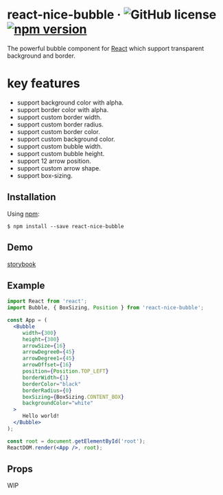 # react-nice-bubble &middot; ![GitHub license](https://img.shields.io/badge/license-MIT-blue.svg) [![npm version](https://img.shields.io/npm/v/react-nice-bubble.svg?style=flat)](https://www.npmjs.com/package/react-nice-bubble)

The powerful bubble component for [React](https://reactjs.org/) which support transparent background and border.

# key features

- support background color with alpha.
- support border color with alpha.
- support custom border width.
- support custom border radius.
- support custom border color.
- support custom background color.
- support custom bubble width.
- support custom bubble height.
- support 12 arrow position.
- support custom arrow shape.
- support box-sizing.

## Installation

Using [npm](https://www.npmjs.com/):

    $ npm install --save react-nice-bubble
    
## Demo

[storybook](https://vipcxj.github.io/react-nice-bubble/)

## Example
    
```jsx
import React from 'react';
import Bubble, { BoxSizing, Position } from 'react-nice-bubble';

const App = (
  <Bubble
     width={300}
     height={300}
     arrowSize={16}
     arrowDegree0={45}
     arrowDegree1={45}
     arrowOffset={16}
     position={Position.TOP_LEFT}
     borderWidth={1}
     borderColor="black"
     borderRadius={0}
     boxSizing={BoxSizing.CONTENT_BOX}
     backgroundColor="white"
  >
     Hello world!
  </Bubble>
);

const root = document.getElementById('root');
ReactDOM.render(<App />, root);

```

## Props

WIP
